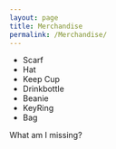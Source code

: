 ```yaml
---
layout: page
title: Merchandise
permalink: /Merchandise/
---
```


- Scarf
- Hat
- Keep Cup
- Drinkbottle
- Beanie
- KeyRing
- Bag

What am I missing?